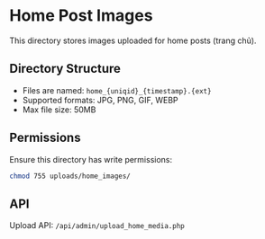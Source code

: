 # Home Post Images

This directory stores images uploaded for home posts (trang chủ).

## Directory Structure
- Files are named: `home_{uniqid}_{timestamp}.{ext}`
- Supported formats: JPG, PNG, GIF, WEBP
- Max file size: 50MB

## Permissions
Ensure this directory has write permissions:
```bash
chmod 755 uploads/home_images/
```

## API
Upload API: `/api/admin/upload_home_media.php`

